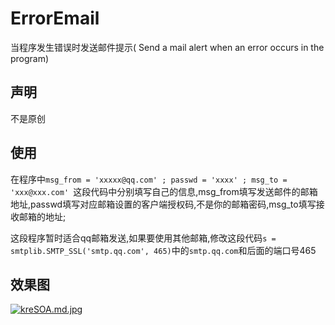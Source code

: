 # ErrorEmail
当程序发生错误时发送邮件提示( Send a mail alert when an error occurs in the program)

## 声明
不是原创

## 使用
在程序中`msg_from = 'xxxxx@qq.com' ; passwd = 'xxxx' ; msg_to = 'xxx@xxx.com'
`这段代码中分别填写自己的信息,msg_from填写发送邮件的邮箱地址,passwd填写对应邮箱设置的客户端授权码,不是你的邮箱密码,msg_to填写接收邮箱的地址;

这段程序暂时适合qq邮箱发送,如果要使用其他邮箱,修改这段代码`s = smtplib.SMTP_SSL('smtp.qq.com', 465)`中的`smtp.qq.com`和后面的端口号465

## 效果图

[![kreSOA.md.jpg](https://s2.ax1x.com/2019/02/15/kreSOA.md.jpg)](https://imgchr.com/i/kreSOA)